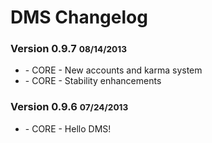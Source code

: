 # DMS Changelog #

<div class="row-fluid">
  <div class="span12">
    <h3>Version 0.9.7 <small>08/14/2013</small></h3>
      <ul class="unstyled">
        <li>- <span class="label label-success">CORE</span> - New accounts and karma system</li>
        <li>- <span class="label label-success">CORE</span> - Stability enhancements</li>
      </ul>
    <h3>Version 0.9.6 <small>07/24/2013</small></h3>
      <ul class="unstyled">
        <li>- <span class="label label-success">CORE</span> - Hello DMS!</li>
      </ul>
  </div>
</div>
